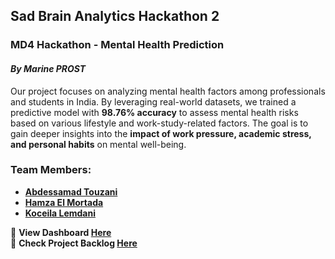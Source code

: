 ## **Sad Brain Analytics Hackathon 2**  
### **MD4 Hackathon - Mental Health Prediction** 
#### *By Marine PROST*

Our project focuses on analyzing mental health factors among professionals and students in India. By leveraging real-world datasets, we trained a predictive model with **98.76% accuracy** to assess mental health risks based on various lifestyle and work-study-related factors. The goal is to gain deeper insights into the **impact of work pressure, academic stress, and personal habits** on mental well-being.  

### **Team Members:**  
- **[Abdessamad Touzani](https://github.com/AbdessamadTzn)** 
- **[Hamza El Mortada](https://github.com/weldhammadi)** 
- **[Koceila Lemdani](https://github.com/dondeestakoko)** 

🔗 **View Dashboard [Here](https://sad-brain-analytics.onrender.com/professional-workers)** <br>
🔗 **Check Project Backlog [Here](https://github.com/users/AbdessamadTzn/projects/9)** 

